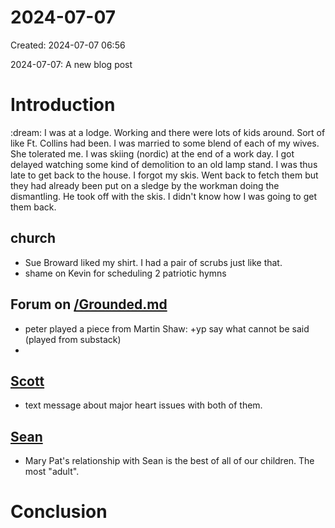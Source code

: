 # 2024-07-07
Created: 2024-07-07 06:56

 2024-07-07: A new blog post

# Introduction
:dream: I was at a lodge. Working and there were lots of kids around. Sort of like Ft. Collins had been. I was married to some blend of each of my wives. She tolerated me. I was skiing (nordic) at the end of a work day. I got delayed watching some kind of demolition to an old lamp stand. I was thus late to get back to the house. I forgot my skis. Went back to fetch them but they had already been put on a sledge by the workman doing the dismantling. He took off with the skis. I didn't know how I was going to get them back.

## church

- Sue Broward liked my shirt. I had a pair of scrubs just like that.
- shame on Kevin for scheduling 2 patriotic hymns


## Forum on [/Grounded.md](/Grounded.md)

- peter played a piece from Martin Shaw: +yp say what cannot be said (played from substack)
-
## [Scott](/Scott.md)
- text message about major heart issues with both of them. 
## [Sean](/Sean.md)
- Mary Pat's relationship with Sean is the best of all of our children. The most "adult".
# Conclusion

